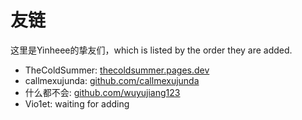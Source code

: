 # 友链
这里是Yinheee的挚友们，which is listed by the order they are added.
- TheColdSummer: <a href="https://thecoldsummer.pages.dev" title="TheColdSummer" target="_blank" rel="noopener">thecoldsummer.pages.dev</a>
- callmexujunda: <a href="https://github.com/callmexujunda" title="callmexujunda" target="_blank" rel="noopener">github.com/callmexujunda</a>
- 什么都不会: <a href="https://github.com/wuyujiang123" title="什么都不会" target="_blank" rel="noopener">github.com/wuyujiang123</a>
- Vio1et: waiting for adding

